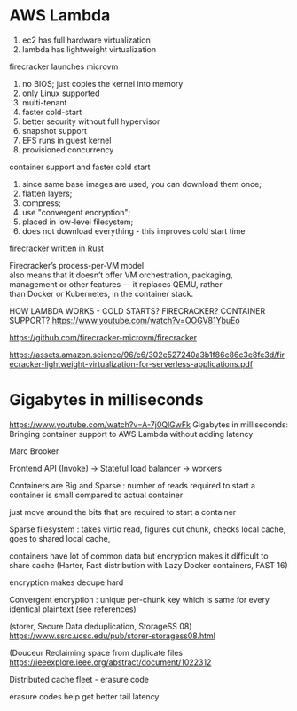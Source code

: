 
# AWS Lambda

1. ec2 has full hardware virtualization
1. lambda has lightweight virtualization

firecracker launches microvm
1. no BIOS; just copies the kernel into memory
1. only Linux supported
1. multi-tenant
1. faster cold-start
1. better security without full hypervisor
1. snapshot support
1. EFS runs in guest kernel
1. provisioned concurrency

container support and faster cold start
1. since same base images are used, you can download them once; 
1. flatten layers; 
1. compress; 
1. use "convergent encryption"; 
1. placed in low-level filesystem; 
1. does not download everything - this improves cold start time

firecracker written in Rust

Firecracker’s process-per-VM model  
also means that it doesn’t offer VM orchestration, packaging,  
management or other features — it replaces QEMU, rather  
than Docker or Kubernetes, in the container stack.  

HOW LAMBDA WORKS - COLD STARTS? FIRECRACKER? CONTAINER SUPPORT?
https://www.youtube.com/watch?v=OOGV81YbuEo

https://github.com/firecracker-microvm/firecracker

https://assets.amazon.science/96/c6/302e527240a3b1f86c86c3e8fc3d/firecracker-lightweight-virtualization-for-serverless-applications.pdf


# Gigabytes in milliseconds

https://www.youtube.com/watch?v=A-7j0QlGwFk
Gigabytes in milliseconds: Bringing container support to AWS Lambda without adding latency

Marc Brooker

Frontend API (Invoke) -> Stateful load balancer -> workers

Containers are Big and Sparse : number of reads required to start a container is small compared to actual container

just move around the bits that are required to start a container

Sparse filesystem : takes virtio read, figures out chunk, checks local cache, goes to shared local cache,

containers have lot of common data but encryption makes it difficult to share cache
(Harter, Fast distribution with Lazy Docker containers, FAST 16)

encryption makes dedupe hard

Convergent encryption : unique per-chunk key which is same for every identical plaintext (see references)

(storer, Secure Data deduplication, StorageSS 08)
https://www.ssrc.ucsc.edu/pub/storer-storagess08.html

(Douceur Reclaiming space from duplicate files
https://ieeexplore.ieee.org/abstract/document/1022312

Distributed cache fleet - erasure code

erasure codes help get better tail latency


